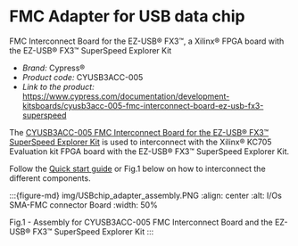 # FMC Adapter for USB data chip

FMC Interconnect Board for the EZ-USB® FX3™, a Xilinx® FPGA board with the EZ-USB® FX3™ SuperSpeed Explorer Kit

- *Brand:* Cypress®
- *Product code:* CYUSB3ACC-005
- *Link to the product:* <https://www.cypress.com/documentation/development-kitsboards/cyusb3acc-005-fmc-interconnect-board-ez-usb-fx3-superspeed>

The [CYUSB3ACC-005 FMC Interconnect Board for the EZ-USB® FX3™ SuperSpeed Explorer Kit](https://www.cypress.com/documentation/development-kitsboards/cyusb3acc-005-fmc-interconnect-board-ez-usb-fx3-superspeed) is used to interconnect with the Xilinx® KC705 Evaluation kit FPGA board with the EZ-USB® FX3™ SuperSpeed Explorer Kit.

Follow the [Quick start guide](https://www.cypress.com/file/133861/download) or Fig.1 below on how to interconnect the different components.

:::{figure-md} img/USBchip_adapter_assembly.PNG
:align: center
:alt: I/Os SMA-FMC connector Board
:width: 50%

Fig.1 - Assembly for CYUSB3ACC-005 FMC Interconnect Board and the EZ-USB® FX3™ SuperSpeed Explorer Kit
:::

